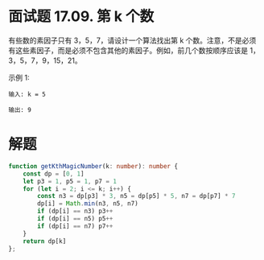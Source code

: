 # 面试题 17.09. 第 k 个数
有些数的素因子只有 3，5，7，请设计一个算法找出第 k 个数。注意，不是必须有这些素因子，而是必须不包含其他的素因子。例如，前几个数按顺序应该是 1，3，5，7，9，15，21。

示例 1:
```
输入: k = 5

输出: 9
```

# 解题
```ts
function getKthMagicNumber(k: number): number {
    const dp = [0, 1]
    let p3 = 1, p5 = 1, p7 = 1
    for (let i = 2; i <= k; i++) {
        const n3 = dp[p3] * 3, n5 = dp[p5] * 5, n7 = dp[p7] * 7
        dp[i] = Math.min(n3, n5, n7)
        if (dp[i] == n3) p3++
        if (dp[i] == n5) p5++
        if (dp[i] == n7) p7++
    }
    return dp[k]
};
```